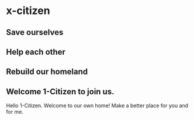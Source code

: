 # x-citizen

## Save ourselves

## Help each other

## Rebuild our homeland

## Welcome 1-Citizen to join us.
Hello 1-Citizen.
Welcome to our own home!
Make a better place for you and for me.